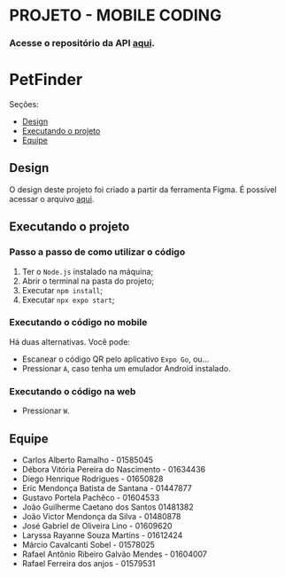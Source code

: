 # PROJETO - MOBILE CODING

### Acesse o repositório da API [aqui](https://github.com/Web-Alta-performance/PetFinder-api).

# PetFinder
Seções:
- [Design](#design)
- [Executando o projeto](#executando-o-projeto)
- [Equipe](#equipe)

## Design
O design deste projeto foi criado a partir da ferramenta Figma. É possível acessar o arquivo [aqui](https://www.figma.com/file/WyXEWZHWTZc6BmzmMkv105/Untitled?type=design&node-id=0%3A1&mode=design&t=trw0GK8GCt1HpYng-1).

## Executando o projeto
### Passo a passo de como utilizar o código
1. Ter o ```Node.js``` instalado na máquina;
2. Abrir o terminal na pasta do projeto;
3. Executar `npm install`;
4. Executar `npx expo start`;

### Executando o código no mobile
Há duas alternativas. Você pode:
  - Escanear o código QR pelo aplicativo `Expo Go`, ou...
  - Pressionar `A`, caso tenha um emulador Android instalado.

### Executando o código na web
  - Pressionar `W`.

## Equipe
* Carlos Alberto Ramalho - 01585045
* Débora Vitória Pereira do Nascimento - 01634436
* Diego Henrique Rodrigues - 01650828
* Eric Mendonça Batista de Santana - 01447877
* Gustavo Portela Pachêco - 01604533
* João Guilherme Caetano dos Santos 01481382
* João Victor Mendonça da Silva - 01480878
* José Gabriel de Oliveira Lino - 01609620
* Laryssa Rayanne Souza Martins - 01612424
* Márcio Cavalcanti Sobel - 01578025
* Rafael Antônio Ribeiro Galvão Mendes - 01604007
* Rafael Ferreira dos anjos - 01579531
